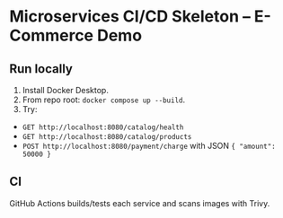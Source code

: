 # Microservices CI/CD Skeleton – E-Commerce Demo


## Run locally
1) Install Docker Desktop.
2) From repo root: `docker compose up --build`.
3) Try:
- `GET http://localhost:8080/catalog/health`
- `GET http://localhost:8080/catalog/products`
- `POST http://localhost:8080/payment/charge` with JSON `{ "amount": 50000 }`


## CI
GitHub Actions builds/tests each service and scans images with Trivy.
